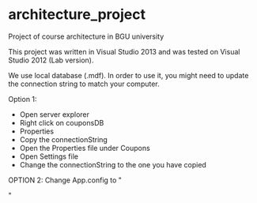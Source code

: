 # architecture_project
Project of course architecture in BGU university

This project was written in Visual Studio 2013 and was tested on Visual Studio 2012 (Lab version).

We use local database (.mdf). In order to use it, you might need to update the connection string to match your computer.

Option 1:
- Open server explorer
- Right click on couponsDB
- Properties
- Copy the connectionString
- Open the Properties file under Coupons
- Open Settings file
- Change the connectionString to the one you have copied


OPTION 2:
Change App.config to
"
<?xml version="1.0" encoding="utf-8" ?>
<configuration>
    <configSections>
    </configSections>
    <connectionStrings>
        <add name="Coupons.Properties.Settings.CouponsDBConnectionString"
            connectionString="Data Source=(LocalDB)\v11.0;AttachDbFilename=|DataDirectory|\CouponsDB.mdf;Integrated Security=True"
            providerName="System.Data.SqlClient" />
    </connectionStrings>
    <startup> 
        <supportedRuntime version="v4.0" sku=".NETFramework,Version=v4.5" />
    </startup>
</configuration>
"

